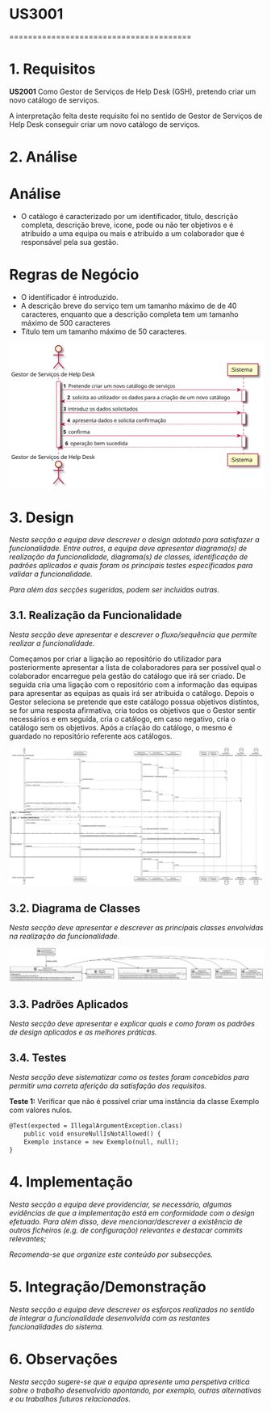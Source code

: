# US3001
=======================================


# 1. Requisitos

**US2001** Como Gestor de Serviços de Help Desk (GSH), pretendo criar um novo catálogo de serviços.

A interpretação feita deste requisito foi no sentido de Gestor de Serviços de Help Desk conseguir criar um novo catálogo de serviços.

# 2. Análise

# Análise

* O catálogo é caracterizado por um identificador, titulo, descrição completa, descrição breve, icone, pode ou não ter objetivos e é atribuido a uma equipa ou mais e atribuido a um colaborador que é responsável pela sua gestão.

# Regras de Negócio

* O identificador é introduzido.
* A descrição breve do serviço tem um tamanho máximo de de 40 caracteres, enquanto que a descrição completa tem um tamanho máximo de 500 caracteres
* Título tem um tamanho máximo de 50 caracteres.


![SSD.svg](SSD.svg)


# 3. Design

*Nesta secção a equipa deve descrever o design adotado para satisfazer a funcionalidade. Entre outros, a equipa deve apresentar diagrama(s) de realização da funcionalidade, diagrama(s) de classes, identificação de padrões aplicados e quais foram os principais testes especificados para validar a funcionalidade.*

*Para além das secções sugeridas, podem ser incluídas outras.*

## 3.1. Realização da Funcionalidade

*Nesta secção deve apresentar e descrever o fluxo/sequência que permite realizar a funcionalidade.*

Começamos por criar a ligação ao repositório do utilizador para posteriormente apresentar a lista de colaboradores para ser possível qual o colaborador encarregue pela gestão do catálogo que irá ser criado.
De seguida cria uma ligação com o repositório com a informação das equipas para apresentar as equipas as quais irá ser atribuida o catálogo.
Depois o Gestor seleciona se pretende que este catálogo possua objetivos distintos, se for uma resposta afirmativa, cria todos os objetivos que o Gestor sentir necessários e em seguida, cria o catálogo, em caso negativo, cria o catálogo sem os objetivos.
Após a criação do catálogo, o mesmo é guardado no repositório referente aos catálogos.


![SD.svg](SD.svg)

## 3.2. Diagrama de Classes

*Nesta secção deve apresentar e descrever as principais classes envolvidas na realização da funcionalidade.*

![CD.svg](CD.svg)

## 3.3. Padrões Aplicados

*Nesta secção deve apresentar e explicar quais e como foram os padrões de design aplicados e as melhores práticas.*

## 3.4. Testes 
*Nesta secção deve sistematizar como os testes foram concebidos para permitir uma correta aferição da satisfação dos requisitos.*

**Teste 1:** Verificar que não é possível criar uma instância da classe Exemplo com valores nulos.

	@Test(expected = IllegalArgumentException.class)
		public void ensureNullIsNotAllowed() {
		Exemplo instance = new Exemplo(null, null);
	}

# 4. Implementação

*Nesta secção a equipa deve providenciar, se necessário, algumas evidências de que a implementação está em conformidade com o design efetuado. Para além disso, deve mencionar/descrever a existência de outros ficheiros (e.g. de configuração) relevantes e destacar commits relevantes;*

*Recomenda-se que organize este conteúdo por subsecções.*

# 5. Integração/Demonstração

*Nesta secção a equipa deve descrever os esforços realizados no sentido de integrar a funcionalidade desenvolvida com as restantes funcionalidades do sistema.*

# 6. Observações

*Nesta secção sugere-se que a equipa apresente uma perspetiva critica sobre o trabalho desenvolvido apontando, por exemplo, outras alternativas e ou trabalhos futuros relacionados.*

